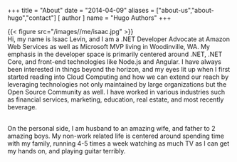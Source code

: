 +++
title = "About"
date = "2014-04-09"
aliases = ["about-us","about-hugo","contact"]
[ author ]
  name = "Hugo Authors"
+++


{{< figure src="/images//me/isaac.jpg" >}}
<br />
Hi, my name is Isaac Levin, and I am a .NET Developer Advocate at Amazon Web Services as well as Microsoft MVP living in Woodinville, WA. My emphasis in the developer space is primarily centered around .NET, .NET Core, and front-end technologies like Node.js and Angular. I have always been interested in things beyond the horizon, and my eyes lit up when I first started reading into Cloud Computing and how we can extend our reach by leveraging technologies not only maintained by large organizations but the Open Source Community as well. I have worked in various industries such as financial services, marketing, education, real estate, and most recently beverage.
<br />
<br />

On the personal side, I am husband to an amazing wife, and father to 2 amazing boys. My non-work related life is centered around spending time with my family, running 4-5 times a week watching as much TV as I can get my hands on, and playing guitar terribly.
